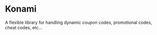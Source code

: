 Konami
======

A flexible library for handling dynamic coupon codes, promotional codes, cheat codes, etc...
